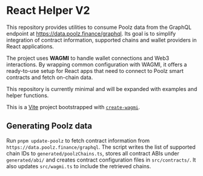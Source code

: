 # React Helper V2

This repository provides utilities to consume Poolz data from the GraphQL
endpoint at <https://data.poolz.finance/graphql>. Its goal is to simplify
integration of contract information, supported chains and wallet providers in
React applications.

The project uses **WAGMI** to handle wallet connections and Web3 interactions.
By wrapping common configuration with WAGMI, it offers a ready-to-use setup for
React apps that need to connect to Poolz smart contracts and fetch on-chain
data.

This repository is currently minimal and will be expanded with examples and
helper functions.

This is a [Vite](https://vitejs.dev) project bootstrapped with [`create-wagmi`](https://github.com/wevm/wagmi/tree/main/packages/create-wagmi).

## Generating Poolz data

Run `pnpm update-poolz` to fetch contract information from
`https://data.poolz.finance/graphql`. The script writes the list of supported
chain IDs to `generated/poolzChains.ts`, stores all contract ABIs under
`generated/abi/` and creates contract configuration files in `src/contracts/`.
It also updates `src/wagmi.ts` to include the retrieved chains.
